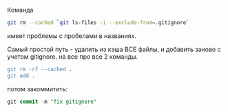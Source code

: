 Команда

```bash
git rm --cached `git ls-files -i --exclude-from=.gitignore` 
```

имеет проблемы с пробелами в названиях.

Самый простой путь - удалить из кэша ВСЕ файлы, и добавить заново с учетом gitignore. на все про все 2 команды.

```erlang
git rm -rf --cached .
git add .
```

потом закоммитить:

```sql
git commit -m "fix gitignore"
```